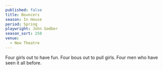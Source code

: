 ```yaml
---
published: false
title: Bouncers
season: In House
period: Spring
playwright: John Godber
season_sort: 250
venue:
  - New Theatre
---
```


Four girls out to have fun. Four bous out to pull girls. Four men who have seen it all before.